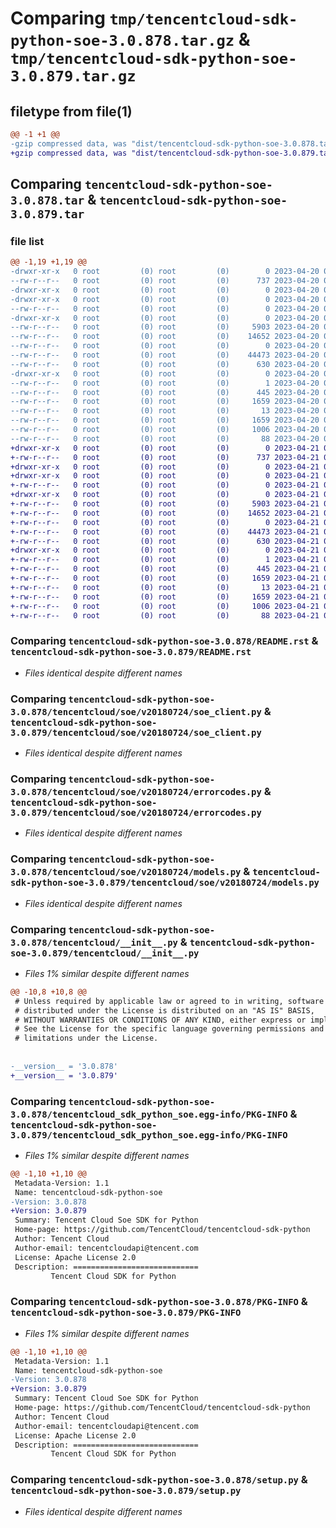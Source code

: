 # Comparing `tmp/tencentcloud-sdk-python-soe-3.0.878.tar.gz` & `tmp/tencentcloud-sdk-python-soe-3.0.879.tar.gz`

## filetype from file(1)

```diff
@@ -1 +1 @@
-gzip compressed data, was "dist/tencentcloud-sdk-python-soe-3.0.878.tar", last modified: Thu Apr 20 00:41:31 2023, max compression
+gzip compressed data, was "dist/tencentcloud-sdk-python-soe-3.0.879.tar", last modified: Fri Apr 21 00:59:30 2023, max compression
```

## Comparing `tencentcloud-sdk-python-soe-3.0.878.tar` & `tencentcloud-sdk-python-soe-3.0.879.tar`

### file list

```diff
@@ -1,19 +1,19 @@
-drwxr-xr-x   0 root         (0) root         (0)        0 2023-04-20 00:41:31.000000 tencentcloud-sdk-python-soe-3.0.878/
--rw-r--r--   0 root         (0) root         (0)      737 2023-04-20 00:41:31.000000 tencentcloud-sdk-python-soe-3.0.878/README.rst
-drwxr-xr-x   0 root         (0) root         (0)        0 2023-04-20 00:41:31.000000 tencentcloud-sdk-python-soe-3.0.878/tencentcloud/
-drwxr-xr-x   0 root         (0) root         (0)        0 2023-04-20 00:41:31.000000 tencentcloud-sdk-python-soe-3.0.878/tencentcloud/soe/
--rw-r--r--   0 root         (0) root         (0)        0 2023-04-20 00:41:31.000000 tencentcloud-sdk-python-soe-3.0.878/tencentcloud/soe/__init__.py
-drwxr-xr-x   0 root         (0) root         (0)        0 2023-04-20 00:41:31.000000 tencentcloud-sdk-python-soe-3.0.878/tencentcloud/soe/v20180724/
--rw-r--r--   0 root         (0) root         (0)     5903 2023-04-20 00:41:31.000000 tencentcloud-sdk-python-soe-3.0.878/tencentcloud/soe/v20180724/soe_client.py
--rw-r--r--   0 root         (0) root         (0)    14652 2023-04-20 00:41:31.000000 tencentcloud-sdk-python-soe-3.0.878/tencentcloud/soe/v20180724/errorcodes.py
--rw-r--r--   0 root         (0) root         (0)        0 2023-04-20 00:41:31.000000 tencentcloud-sdk-python-soe-3.0.878/tencentcloud/soe/v20180724/__init__.py
--rw-r--r--   0 root         (0) root         (0)    44473 2023-04-20 00:41:31.000000 tencentcloud-sdk-python-soe-3.0.878/tencentcloud/soe/v20180724/models.py
--rw-r--r--   0 root         (0) root         (0)      630 2023-04-20 00:41:31.000000 tencentcloud-sdk-python-soe-3.0.878/tencentcloud/__init__.py
-drwxr-xr-x   0 root         (0) root         (0)        0 2023-04-20 00:41:31.000000 tencentcloud-sdk-python-soe-3.0.878/tencentcloud_sdk_python_soe.egg-info/
--rw-r--r--   0 root         (0) root         (0)        1 2023-04-20 00:41:31.000000 tencentcloud-sdk-python-soe-3.0.878/tencentcloud_sdk_python_soe.egg-info/dependency_links.txt
--rw-r--r--   0 root         (0) root         (0)      445 2023-04-20 00:41:31.000000 tencentcloud-sdk-python-soe-3.0.878/tencentcloud_sdk_python_soe.egg-info/SOURCES.txt
--rw-r--r--   0 root         (0) root         (0)     1659 2023-04-20 00:41:31.000000 tencentcloud-sdk-python-soe-3.0.878/tencentcloud_sdk_python_soe.egg-info/PKG-INFO
--rw-r--r--   0 root         (0) root         (0)       13 2023-04-20 00:41:31.000000 tencentcloud-sdk-python-soe-3.0.878/tencentcloud_sdk_python_soe.egg-info/top_level.txt
--rw-r--r--   0 root         (0) root         (0)     1659 2023-04-20 00:41:31.000000 tencentcloud-sdk-python-soe-3.0.878/PKG-INFO
--rw-r--r--   0 root         (0) root         (0)     1006 2023-04-20 00:41:31.000000 tencentcloud-sdk-python-soe-3.0.878/setup.py
--rw-r--r--   0 root         (0) root         (0)       88 2023-04-20 00:41:31.000000 tencentcloud-sdk-python-soe-3.0.878/setup.cfg
+drwxr-xr-x   0 root         (0) root         (0)        0 2023-04-21 00:59:30.000000 tencentcloud-sdk-python-soe-3.0.879/
+-rw-r--r--   0 root         (0) root         (0)      737 2023-04-21 00:59:30.000000 tencentcloud-sdk-python-soe-3.0.879/README.rst
+drwxr-xr-x   0 root         (0) root         (0)        0 2023-04-21 00:59:30.000000 tencentcloud-sdk-python-soe-3.0.879/tencentcloud/
+drwxr-xr-x   0 root         (0) root         (0)        0 2023-04-21 00:59:30.000000 tencentcloud-sdk-python-soe-3.0.879/tencentcloud/soe/
+-rw-r--r--   0 root         (0) root         (0)        0 2023-04-21 00:59:30.000000 tencentcloud-sdk-python-soe-3.0.879/tencentcloud/soe/__init__.py
+drwxr-xr-x   0 root         (0) root         (0)        0 2023-04-21 00:59:30.000000 tencentcloud-sdk-python-soe-3.0.879/tencentcloud/soe/v20180724/
+-rw-r--r--   0 root         (0) root         (0)     5903 2023-04-21 00:59:30.000000 tencentcloud-sdk-python-soe-3.0.879/tencentcloud/soe/v20180724/soe_client.py
+-rw-r--r--   0 root         (0) root         (0)    14652 2023-04-21 00:59:30.000000 tencentcloud-sdk-python-soe-3.0.879/tencentcloud/soe/v20180724/errorcodes.py
+-rw-r--r--   0 root         (0) root         (0)        0 2023-04-21 00:59:30.000000 tencentcloud-sdk-python-soe-3.0.879/tencentcloud/soe/v20180724/__init__.py
+-rw-r--r--   0 root         (0) root         (0)    44473 2023-04-21 00:59:30.000000 tencentcloud-sdk-python-soe-3.0.879/tencentcloud/soe/v20180724/models.py
+-rw-r--r--   0 root         (0) root         (0)      630 2023-04-21 00:59:30.000000 tencentcloud-sdk-python-soe-3.0.879/tencentcloud/__init__.py
+drwxr-xr-x   0 root         (0) root         (0)        0 2023-04-21 00:59:30.000000 tencentcloud-sdk-python-soe-3.0.879/tencentcloud_sdk_python_soe.egg-info/
+-rw-r--r--   0 root         (0) root         (0)        1 2023-04-21 00:59:30.000000 tencentcloud-sdk-python-soe-3.0.879/tencentcloud_sdk_python_soe.egg-info/dependency_links.txt
+-rw-r--r--   0 root         (0) root         (0)      445 2023-04-21 00:59:30.000000 tencentcloud-sdk-python-soe-3.0.879/tencentcloud_sdk_python_soe.egg-info/SOURCES.txt
+-rw-r--r--   0 root         (0) root         (0)     1659 2023-04-21 00:59:30.000000 tencentcloud-sdk-python-soe-3.0.879/tencentcloud_sdk_python_soe.egg-info/PKG-INFO
+-rw-r--r--   0 root         (0) root         (0)       13 2023-04-21 00:59:30.000000 tencentcloud-sdk-python-soe-3.0.879/tencentcloud_sdk_python_soe.egg-info/top_level.txt
+-rw-r--r--   0 root         (0) root         (0)     1659 2023-04-21 00:59:30.000000 tencentcloud-sdk-python-soe-3.0.879/PKG-INFO
+-rw-r--r--   0 root         (0) root         (0)     1006 2023-04-21 00:59:30.000000 tencentcloud-sdk-python-soe-3.0.879/setup.py
+-rw-r--r--   0 root         (0) root         (0)       88 2023-04-21 00:59:30.000000 tencentcloud-sdk-python-soe-3.0.879/setup.cfg
```

### Comparing `tencentcloud-sdk-python-soe-3.0.878/README.rst` & `tencentcloud-sdk-python-soe-3.0.879/README.rst`

 * *Files identical despite different names*

### Comparing `tencentcloud-sdk-python-soe-3.0.878/tencentcloud/soe/v20180724/soe_client.py` & `tencentcloud-sdk-python-soe-3.0.879/tencentcloud/soe/v20180724/soe_client.py`

 * *Files identical despite different names*

### Comparing `tencentcloud-sdk-python-soe-3.0.878/tencentcloud/soe/v20180724/errorcodes.py` & `tencentcloud-sdk-python-soe-3.0.879/tencentcloud/soe/v20180724/errorcodes.py`

 * *Files identical despite different names*

### Comparing `tencentcloud-sdk-python-soe-3.0.878/tencentcloud/soe/v20180724/models.py` & `tencentcloud-sdk-python-soe-3.0.879/tencentcloud/soe/v20180724/models.py`

 * *Files identical despite different names*

### Comparing `tencentcloud-sdk-python-soe-3.0.878/tencentcloud/__init__.py` & `tencentcloud-sdk-python-soe-3.0.879/tencentcloud/__init__.py`

 * *Files 1% similar despite different names*

```diff
@@ -10,8 +10,8 @@
 # Unless required by applicable law or agreed to in writing, software
 # distributed under the License is distributed on an "AS IS" BASIS,
 # WITHOUT WARRANTIES OR CONDITIONS OF ANY KIND, either express or implied.
 # See the License for the specific language governing permissions and
 # limitations under the License.
 
 
-__version__ = '3.0.878'
+__version__ = '3.0.879'
```

### Comparing `tencentcloud-sdk-python-soe-3.0.878/tencentcloud_sdk_python_soe.egg-info/PKG-INFO` & `tencentcloud-sdk-python-soe-3.0.879/tencentcloud_sdk_python_soe.egg-info/PKG-INFO`

 * *Files 1% similar despite different names*

```diff
@@ -1,10 +1,10 @@
 Metadata-Version: 1.1
 Name: tencentcloud-sdk-python-soe
-Version: 3.0.878
+Version: 3.0.879
 Summary: Tencent Cloud Soe SDK for Python
 Home-page: https://github.com/TencentCloud/tencentcloud-sdk-python
 Author: Tencent Cloud
 Author-email: tencentcloudapi@tencent.com
 License: Apache License 2.0
 Description: ============================
         Tencent Cloud SDK for Python
```

### Comparing `tencentcloud-sdk-python-soe-3.0.878/PKG-INFO` & `tencentcloud-sdk-python-soe-3.0.879/PKG-INFO`

 * *Files 1% similar despite different names*

```diff
@@ -1,10 +1,10 @@
 Metadata-Version: 1.1
 Name: tencentcloud-sdk-python-soe
-Version: 3.0.878
+Version: 3.0.879
 Summary: Tencent Cloud Soe SDK for Python
 Home-page: https://github.com/TencentCloud/tencentcloud-sdk-python
 Author: Tencent Cloud
 Author-email: tencentcloudapi@tencent.com
 License: Apache License 2.0
 Description: ============================
         Tencent Cloud SDK for Python
```

### Comparing `tencentcloud-sdk-python-soe-3.0.878/setup.py` & `tencentcloud-sdk-python-soe-3.0.879/setup.py`

 * *Files identical despite different names*

